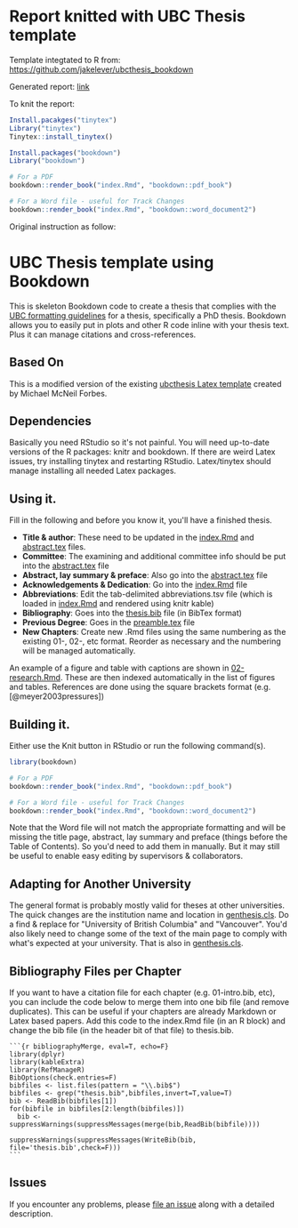 # Report knitted with UBC Thesis template

Template integtated to R from: https://github.com/jakelever/ubcthesis_bookdown

Generated report: [link](https://luckymeng7.github.io/EECE597/FinalReport/thesis.pdf)

To knit the report:
```r
Install.pacakges("tinytex")
Library("tinytex")
Tinytex::install_tinytex()

Install.packages("bookdown")
Library("bookdown")

# For a PDF
bookdown::render_book("index.Rmd", "bookdown::pdf_book")

# For a Word file - useful for Track Changes
bookdown::render_book("index.Rmd", "bookdown::word_document2")
```

Original instruction as follow:

# UBC Thesis template using Bookdown

This is skeleton Bookdown code to create a thesis that complies with the [UBC formatting guidelines](https://www.grad.ubc.ca/current-students/dissertation-thesis-preparation/formatting-requirements) for a thesis, specifically a PhD thesis. Bookdown allows you to easily put in plots and other R code inline with your thesis text. Plus it can manage citations and cross-references.

## Based On

This is a modified version of the existing [ubcthesis Latex template](https://faculty.washington.edu/mforbes/projects/ubcthesis/) created by Michael McNeil Forbes.

## Dependencies

Basically you need RStudio so it's not painful. You will need up-to-date versions of the R packages: knitr and bookdown. If there are weird Latex issues, try installing tinytex and restarting RStudio. Latex/tinytex should manage installing all needed Latex packages.

## Using it.

Fill in the following and before you know it, you'll have a finished thesis.

- **Title & author**: These need to be updated in the [index.Rmd](https://github.com/jakelever/ubcthesis_bookdown/blob/master/index.Rmd) and [abstract.tex](https://github.com/jakelever/ubcthesis_bookdown/blob/master/abstract.tex) files.
- **Committee**: The examining and additional committee info should be put into the [abstract.tex](https://github.com/jakelever/ubcthesis_bookdown/blob/master/abstract.tex) file
- **Abstract, lay summary & preface**: Also go into the [abstract.tex](https://github.com/jakelever/ubcthesis_bookdown/blob/master/abstract.tex) file
- **Acknowledgements & Dedication**: Go into the [index.Rmd](https://github.com/jakelever/ubcthesis_bookdown/blob/master/index.Rmd) file
- **Abbreviations**: Edit the tab-delimited abbreviations.tsv file (which is loaded in [index.Rmd](https://github.com/jakelever/ubcthesis_bookdown/blob/master/index.Rmd) and rendered using knitr kable)
- **Bibliography**: Goes into the [thesis.bib](https://github.com/jakelever/ubcthesis_bookdown/blob/master/thesis.bib) file (in BibTex format)
- **Previous Degree**: Goes in the [preamble.tex](https://github.com/jakelever/ubcthesis_bookdown/blob/master/preamble.tex) file
- **New Chapters**: Create new .Rmd files using the same numbering as the existing 01-, 02-, etc format. Reorder as necessary and the numbering will be managed automatically.

An example of a figure and table with captions are shown in [02-research.Rmd](https://github.com/jakelever/ubcthesis_bookdown/blob/master/02-research.Rmd). These are then indexed automatically in the list of figures and tables. References are done using the square brackets format (e.g. [@meyer2003pressures])

## Building it.

Either use the Knit button in RStudio or run the following command(s).

```r
library(bookdown)

# For a PDF
bookdown::render_book("index.Rmd", "bookdown::pdf_book")

# For a Word file - useful for Track Changes
bookdown::render_book("index.Rmd", "bookdown::word_document2")
```

Note that the Word file will not match the appropriate formatting and will be missing the title page, abstract, lay summary and preface (things before the Table of Contents). So you'd need to add them in manually. But it may still be useful to enable easy editing by supervisors & collaborators.

## Adapting for Another University

The general format is probably mostly valid for theses at other universities. The quick changes are the institution name and location in [genthesis.cls](https://github.com/jakelever/ubcthesis_bookdown/blob/master/genthesis.cls). Do a find & replace for "University of British Columbia" and "Vancouver". You'd also likely need to change some of the text of the main page to comply with what's expected at your university. That is also in [genthesis.cls](https://github.com/jakelever/ubcthesis_bookdown/blob/master/genthesis.cls). 

## Bibliography Files per Chapter

If you want to have a citation file for each chapter (e.g. 01-intro.bib, etc), you can include the code below to merge them into one bib file (and remove duplicates). This can be useful if your chapters are already Markdown or Latex based papers. Add this code to the index.Rmd file (in an R block) and change the bib file (in the header bit of that file) to thesis.bib.

````
```{r bibliographyMerge, eval=T, echo=F}
library(dplyr)
library(kableExtra)
library(RefManageR)
BibOptions(check.entries=F)
bibfiles <- list.files(pattern = "\\.bib$")
bibfiles <- grep("thesis.bib",bibfiles,invert=T,value=T)
bib <- ReadBib(bibfiles[1])
for(bibfile in bibfiles[2:length(bibfiles)])
  bib <- suppressWarnings(suppressMessages(merge(bib,ReadBib(bibfile))))

suppressWarnings(suppressMessages(WriteBib(bib, file='thesis.bib',check=F)))
```
````

## Issues

If you encounter any problems, please [file an issue](https://github.com/jakelever/ubcthesis_bookdown/issues) along with a detailed description.
